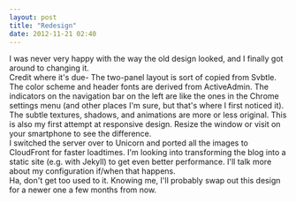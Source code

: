 ```yaml
---
layout: post
title: "Redesign"
date: 2012-11-21 02:40
---
```


I was never very happy with the way the old design looked, and I finally got around to changing it.
<br/>
Credit where it's due- The two-panel layout is sort of copied from Svbtle. The color scheme and header fonts are derived from ActiveAdmin. The indicators on the navigation bar on the left are like the ones in the Chrome settings menu (and other places I'm sure, but that's where I first noticed it). The subtle textures, shadows, and animations are more or less original. This is also my first attempt at responsive design. Resize the window or visit on your smartphone to see the difference.
<br/>
I switched the server over to Unicorn and ported all the images to CloudFront for faster loadtimes. I'm looking into transforming the blog into a static site (e.g. with Jekyll) to get even better performance. I'll talk more about my configuration if/when that happens.
<br/>
Ha, don't get too used to it. Knowing me, I'll probably swap out this design for a newer one a few months from now.
